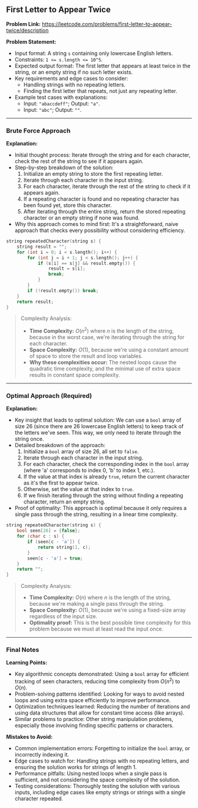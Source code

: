 ## First Letter to Appear Twice

**Problem Link:** https://leetcode.com/problems/first-letter-to-appear-twice/description

**Problem Statement:**
- Input format: A string `s` containing only lowercase English letters.
- Constraints: `1 <= s.length <= 10^5`.
- Expected output format: The first letter that appears at least twice in the string, or an empty string if no such letter exists.
- Key requirements and edge cases to consider:
  - Handling strings with no repeating letters.
  - Finding the first letter that repeats, not just any repeating letter.
- Example test cases with explanations:
  - Input: `"abaccdeff"`; Output: `"a"`.
  - Input: `"abc"`; Output: `""`.

---

### Brute Force Approach

**Explanation:**
- Initial thought process: Iterate through the string and for each character, check the rest of the string to see if it appears again.
- Step-by-step breakdown of the solution:
  1. Initialize an empty string to store the first repeating letter.
  2. Iterate through each character in the input string.
  3. For each character, iterate through the rest of the string to check if it appears again.
  4. If a repeating character is found and no repeating character has been found yet, store this character.
  5. After iterating through the entire string, return the stored repeating character or an empty string if none was found.
- Why this approach comes to mind first: It's a straightforward, naive approach that checks every possibility without considering efficiency.

```cpp
string repeatedCharacter(string s) {
    string result = "";
    for (int i = 0; i < s.length(); i++) {
        for (int j = i + 1; j < s.length(); j++) {
            if (s[i] == s[j] && result.empty()) {
                result = s[i];
                break;
            }
        }
        if (!result.empty()) break;
    }
    return result;
}
```

> Complexity Analysis:
> - **Time Complexity:** $O(n^2)$ where $n$ is the length of the string, because in the worst case, we're iterating through the string for each character.
> - **Space Complexity:** $O(1)$, because we're using a constant amount of space to store the result and loop variables.
> - **Why these complexities occur:** The nested loops cause the quadratic time complexity, and the minimal use of extra space results in constant space complexity.

---

### Optimal Approach (Required)

**Explanation:**
- Key insight that leads to optimal solution: We can use a `bool` array of size 26 (since there are 26 lowercase English letters) to keep track of the letters we've seen. This way, we only need to iterate through the string once.
- Detailed breakdown of the approach:
  1. Initialize a `bool` array of size 26, all set to `false`.
  2. Iterate through each character in the input string.
  3. For each character, check the corresponding index in the `bool` array (where 'a' corresponds to index 0, 'b' to index 1, etc.).
  4. If the value at that index is already `true`, return the current character as it's the first to appear twice.
  5. Otherwise, set the value at that index to `true`.
  6. If we finish iterating through the string without finding a repeating character, return an empty string.
- Proof of optimality: This approach is optimal because it only requires a single pass through the string, resulting in a linear time complexity.

```cpp
string repeatedCharacter(string s) {
    bool seen[26] = {false};
    for (char c : s) {
        if (seen[c - 'a']) {
            return string(1, c);
        }
        seen[c - 'a'] = true;
    }
    return "";
}
```

> Complexity Analysis:
> - **Time Complexity:** $O(n)$ where $n$ is the length of the string, because we're making a single pass through the string.
> - **Space Complexity:** $O(1)$, because we're using a fixed-size array regardless of the input size.
> - **Optimality proof:** This is the best possible time complexity for this problem because we must at least read the input once.

---

### Final Notes

**Learning Points:**
- Key algorithmic concepts demonstrated: Using a `bool` array for efficient tracking of seen characters, reducing time complexity from $O(n^2)$ to $O(n)$.
- Problem-solving patterns identified: Looking for ways to avoid nested loops and using extra space efficiently to improve performance.
- Optimization techniques learned: Reducing the number of iterations and using data structures that allow for constant time access (like arrays).
- Similar problems to practice: Other string manipulation problems, especially those involving finding specific patterns or characters.

**Mistakes to Avoid:**
- Common implementation errors: Forgetting to initialize the `bool` array, or incorrectly indexing it.
- Edge cases to watch for: Handling strings with no repeating letters, and ensuring the solution works for strings of length 1.
- Performance pitfalls: Using nested loops when a single pass is sufficient, and not considering the space complexity of the solution.
- Testing considerations: Thoroughly testing the solution with various inputs, including edge cases like empty strings or strings with a single character repeated.